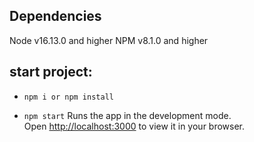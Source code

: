 ## Dependencies
Node v16.13.0 and higher
NPM v8.1.0 and higher

## start project:
- `npm i or npm install`

- `npm start`
Runs the app in the development mode.\
Open [http://localhost:3000](http://localhost:3000) to view it in your browser.

